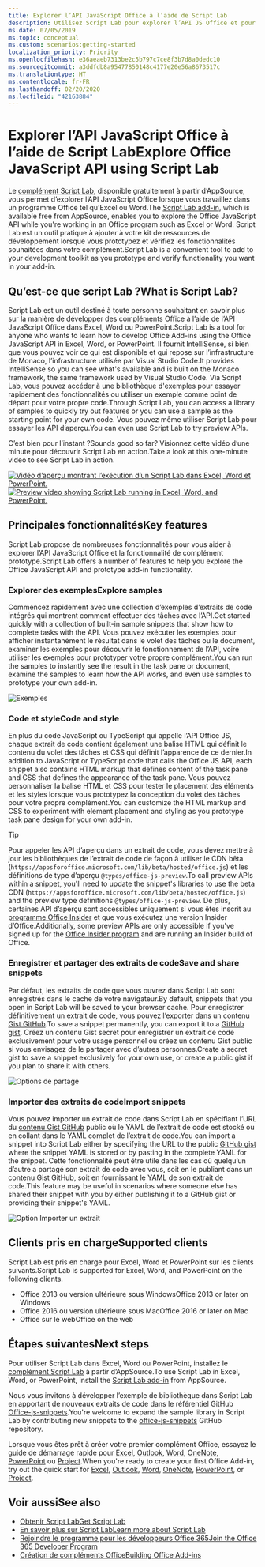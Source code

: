 ```yaml
---
title: Explorer l’API JavaScript Office à l’aide de Script Lab
description: Utilisez Script Lab pour explorer l’API JS Office et pour prototyper les fonctionnalités.
ms.date: 07/05/2019
ms.topic: conceptual
ms.custom: scenarios:getting-started
localization_priority: Priority
ms.openlocfilehash: e36aeaeb7313be2c5b797c7ce8f3b7d8a0dedc10
ms.sourcegitcommit: a3ddfdb8a95477850148c4177e20e56a8673517c
ms.translationtype: HT
ms.contentlocale: fr-FR
ms.lasthandoff: 02/20/2020
ms.locfileid: "42163884"
---
```

# <a name="explore-office-javascript-api-using-script-lab"></a><span data-ttu-id="03a83-103">Explorer l’API JavaScript Office à l’aide de Script Lab</span><span class="sxs-lookup"><span data-stu-id="03a83-103">Explore Office JavaScript API using Script Lab</span></span>

<span data-ttu-id="03a83-104">Le [complément Script Lab](https://appsource.microsoft.com/product/office/WA104380862), disponible gratuitement à partir d’AppSource, vous permet d’explorer l’API JavaScript Office lorsque vous travaillez dans un programme Office tel qu’Excel ou Word.</span><span class="sxs-lookup"><span data-stu-id="03a83-104">The [Script Lab add-in](https://appsource.microsoft.com/product/office/WA104380862), which is available free from AppSource, enables you to explore the Office JavaScript API while you're working in an Office program such as Excel or Word.</span></span> <span data-ttu-id="03a83-105">Script Lab est un outil pratique à ajouter à votre kit de ressources de développement lorsque vous prototypez et vérifiez les fonctionnalités souhaitées dans votre complément.</span><span class="sxs-lookup"><span data-stu-id="03a83-105">Script Lab is a convenient tool to add to your development toolkit as you prototype and verify functionality you want in your add-in.</span></span>

## <a name="what-is-script-lab"></a><span data-ttu-id="03a83-106">Qu’est-ce que script Lab ?</span><span class="sxs-lookup"><span data-stu-id="03a83-106">What is Script Lab?</span></span>

<span data-ttu-id="03a83-107">Script Lab est un outil destiné à toute personne souhaitant en savoir plus sur la manière de développer des compléments Office à l’aide de l’API JavaScript Office dans Excel, Word ou PowerPoint.</span><span class="sxs-lookup"><span data-stu-id="03a83-107">Script Lab is a tool for anyone who wants to learn how to develop Office Add-ins using the Office JavaScript API in Excel, Word, or PowerPoint.</span></span> <span data-ttu-id="03a83-108">Il fournit IntelliSense, si bien que vous pouvez voir ce qui est disponible et qui repose sur l’infrastructure de Monaco, l’infrastructure utilisée par Visual Studio Code.</span><span class="sxs-lookup"><span data-stu-id="03a83-108">It provides IntelliSense so you can see what's available and is built on the Monaco framework, the same framework used by Visual Studio Code.</span></span> <span data-ttu-id="03a83-109">Via Script Lab, vous pouvez accéder à une bibliothèque d'exemples pour essayer rapidement des fonctionnalités ou utiliser un exemple comme point de départ pour votre propre code.</span><span class="sxs-lookup"><span data-stu-id="03a83-109">Through Script Lab, you can access a library of samples to quickly try out features or you can use a sample as the starting point for your own code.</span></span> <span data-ttu-id="03a83-110">Vous pouvez même utiliser Script Lab pour essayer les API d’aperçu.</span><span class="sxs-lookup"><span data-stu-id="03a83-110">You can even use Script Lab to try preview APIs.</span></span>

<span data-ttu-id="03a83-111">C’est bien pour l’instant ?</span><span class="sxs-lookup"><span data-stu-id="03a83-111">Sounds good so far?</span></span> <span data-ttu-id="03a83-112">Visionnez cette vidéo d’une minute pour découvrir Script Lab en action.</span><span class="sxs-lookup"><span data-stu-id="03a83-112">Take a look at this one-minute video to see Script Lab in action.</span></span>

<span data-ttu-id="03a83-113">[![Vidéo d’aperçu montrant l’exécution d’un Script Lab dans Excel, Word et PowerPoint.](../images/screenshot-wide-youtube.png 'Vidéo de la version préliminaire de Script Lab')](https://aka.ms/scriptlabvideo)</span><span class="sxs-lookup"><span data-stu-id="03a83-113">[![Preview video showing Script Lab running in Excel, Word, and PowerPoint.](../images/screenshot-wide-youtube.png 'Script Lab preview video')](https://aka.ms/scriptlabvideo)</span></span>

## <a name="key-features"></a><span data-ttu-id="03a83-114">Principales fonctionnalités</span><span class="sxs-lookup"><span data-stu-id="03a83-114">Key features</span></span>

<span data-ttu-id="03a83-115">Script Lab propose de nombreuses fonctionnalités pour vous aider à explorer l’API JavaScript Office et la fonctionnalité de complément prototype.</span><span class="sxs-lookup"><span data-stu-id="03a83-115">Script Lab offers a number of features to help you explore the Office JavaScript API and prototype add-in functionality.</span></span>

### <a name="explore-samples"></a><span data-ttu-id="03a83-116">Explorer des exemples</span><span class="sxs-lookup"><span data-stu-id="03a83-116">Explore samples</span></span>

<span data-ttu-id="03a83-117">Commencez rapidement avec une collection d’exemples d’extraits de code intégrés qui montrent comment effectuer des tâches avec l’API.</span><span class="sxs-lookup"><span data-stu-id="03a83-117">Get started quickly with a collection of built-in sample snippets that show how to complete tasks with the API.</span></span> <span data-ttu-id="03a83-118">Vous pouvez exécuter les exemples pour afficher instantanément le résultat dans le volet des tâches ou le document, examiner les exemples pour découvrir le fonctionnement de l’API, voire utiliser les exemples pour prototyper votre propre complément.</span><span class="sxs-lookup"><span data-stu-id="03a83-118">You can run the samples to instantly see the result in the task pane or document, examine the samples to learn how the API works, and even use samples to prototype your own add-in.</span></span>

![Exemples](../images/script-lab-samples.jpg)

### <a name="code-and-style"></a><span data-ttu-id="03a83-120">Code et style</span><span class="sxs-lookup"><span data-stu-id="03a83-120">Code and style</span></span>

<span data-ttu-id="03a83-121">En plus du code JavaScript ou TypeScript qui appelle l’API Office JS, chaque extrait de code contient également une balise HTML qui définit le contenu du volet des tâches et CSS qui définit l’apparence de ce dernier.</span><span class="sxs-lookup"><span data-stu-id="03a83-121">In addition to JavaScript or TypeScript code that calls the Office JS API, each snippet also contains HTML markup that defines content of the task pane and CSS that defines the appearance of the task pane.</span></span> <span data-ttu-id="03a83-122">Vous pouvez personnaliser la balise HTML et CSS pour tester le placement des éléments et les styles lorsque vous prototypez la conception du volet des tâches pour votre propre complément.</span><span class="sxs-lookup"><span data-stu-id="03a83-122">You can customize the HTML markup and CSS to experiment with element placement and styling as you prototype task pane design for your own add-in.</span></span>

> [!TIP]
> <span data-ttu-id="03a83-123">Pour appeler les API d’aperçu dans un extrait de code, vous devez mettre à jour les bibliothèques de l’extrait de code de façon à utiliser le CDN bêta (`https://appsforoffice.microsoft.com/lib/beta/hosted/office.js`) et les définitions de type d’aperçu `@types/office-js-preview`.</span><span class="sxs-lookup"><span data-stu-id="03a83-123">To call preview APIs within a snippet, you'll need to update the snippet's libraries to use the beta CDN (`https://appsforoffice.microsoft.com/lib/beta/hosted/office.js`) and the preview type definitions `@types/office-js-preview`.</span></span> <span data-ttu-id="03a83-124">De plus, certaines API d’aperçu sont accessibles uniquement si vous êtes inscrit au [programme Office Insider](https://products.office.com/office-insider) et que vous exécutez une version Insider d’Office.</span><span class="sxs-lookup"><span data-stu-id="03a83-124">Additionally, some preview APIs are only accessible if you've signed up for the [Office Insider program](https://products.office.com/office-insider) and are running an Insider build of Office.</span></span>

### <a name="save-and-share-snippets"></a><span data-ttu-id="03a83-125">Enregistrer et partager des extraits de code</span><span class="sxs-lookup"><span data-stu-id="03a83-125">Save and share snippets</span></span>

<span data-ttu-id="03a83-126">Par défaut, les extraits de code que vous ouvrez dans Script Lab sont enregistrés dans le cache de votre navigateur.</span><span class="sxs-lookup"><span data-stu-id="03a83-126">By default, snippets that you open in Script Lab will be saved to your browser cache.</span></span> <span data-ttu-id="03a83-127">Pour enregistrer définitivement un extrait de code, vous pouvez l’exporter dans un contenu [Gist GitHub](https://gist.github.com).</span><span class="sxs-lookup"><span data-stu-id="03a83-127">To save a snippet permanently, you can export it to a [GitHub gist](https://gist.github.com).</span></span> <span data-ttu-id="03a83-128">Créez un contenu Gist secret pour enregistrer un extrait de code exclusivement pour votre usage personnel ou créez un contenu Gist public si vous envisagez de le partager avec d’autres personnes.</span><span class="sxs-lookup"><span data-stu-id="03a83-128">Create a secret gist to save a snippet exclusively for your own use, or create a public gist if you plan to share it with others.</span></span>

![Options de partage](../images/script-lab-share.jpg)

### <a name="import-snippets"></a><span data-ttu-id="03a83-130">Importer des extraits de code</span><span class="sxs-lookup"><span data-stu-id="03a83-130">Import snippets</span></span>

<span data-ttu-id="03a83-131">Vous pouvez importer un extrait de code dans Script Lab en spécifiant l’URL du [contenu Gist GitHub](https://gist.github.com) public où le YAML de l’extrait de code est stocké ou en collant dans le YAML complet de l’extrait de code.</span><span class="sxs-lookup"><span data-stu-id="03a83-131">You can import a snippet into Script Lab either by specifying the URL to the public [GitHub gist](https://gist.github.com) where the snippet YAML is stored or by pasting in the complete YAML for the snippet.</span></span> <span data-ttu-id="03a83-132">Cette fonctionnalité peut être utile dans les cas où quelqu’un d’autre a partagé son extrait de code avec vous, soit en le publiant dans un contenu Gist GitHub, soit en fournissant le YAML de son extrait de code.</span><span class="sxs-lookup"><span data-stu-id="03a83-132">This feature may be useful in scenarios where someone else has shared their snippet with you by either publishing it to a GitHub gist or providing their snippet's YAML.</span></span>

![Option Importer un extrait](../images/script-lab-import-snippet.jpg)

## <a name="supported-clients"></a><span data-ttu-id="03a83-134">Clients pris en charge</span><span class="sxs-lookup"><span data-stu-id="03a83-134">Supported clients</span></span>

<span data-ttu-id="03a83-135">Script Lab est pris en charge pour Excel, Word et PowerPoint sur les clients suivants.</span><span class="sxs-lookup"><span data-stu-id="03a83-135">Script Lab is supported for Excel, Word, and PowerPoint on the following clients.</span></span>

- <span data-ttu-id="03a83-136">Office 2013 ou version ultérieure sous Windows</span><span class="sxs-lookup"><span data-stu-id="03a83-136">Office 2013 or later on Windows</span></span>
- <span data-ttu-id="03a83-137">Office 2016 ou version ultérieure sous Mac</span><span class="sxs-lookup"><span data-stu-id="03a83-137">Office 2016 or later on Mac</span></span>
- <span data-ttu-id="03a83-138">Office sur le web</span><span class="sxs-lookup"><span data-stu-id="03a83-138">Office on the web</span></span>

## <a name="next-steps"></a><span data-ttu-id="03a83-139">Étapes suivantes</span><span class="sxs-lookup"><span data-stu-id="03a83-139">Next steps</span></span>

<span data-ttu-id="03a83-140">Pour utiliser Script Lab dans Excel, Word ou PowerPoint, installez le [complément Script Lab](https://appsource.microsoft.com/product/office/WA104380862) à partir d’AppSource.</span><span class="sxs-lookup"><span data-stu-id="03a83-140">To use Script Lab in Excel, Word, or PowerPoint, install the [Script Lab add-in](https://appsource.microsoft.com/product/office/WA104380862) from AppSource.</span></span> 

<span data-ttu-id="03a83-141">Nous vous invitons à développer l’exemple de bibliothèque dans Script Lab en apportant de nouveaux extraits de code dans le référentiel GitHub [Office-js-snippets](https://github.com/OfficeDev/office-js-snippets#office-js-snippets).</span><span class="sxs-lookup"><span data-stu-id="03a83-141">You're welcome to expand the sample library in Script Lab by contributing new snippets to the [office-js-snippets](https://github.com/OfficeDev/office-js-snippets#office-js-snippets) GitHub repository.</span></span>

<span data-ttu-id="03a83-142">Lorsque vous êtes prêt à créer votre premier complément Office, essayez le guide de démarrage rapide pour [Excel](../quickstarts/excel-quickstart-jquery.md), [Outlook](../quickstarts/outlook-quickstart.md), [Word](../quickstarts/word-quickstart.md), [OneNote](../quickstarts/onenote-quickstart.md), [PowerPoint](../quickstarts/powerpoint-quickstart.md) ou [Project](../quickstarts/project-quickstart.md).</span><span class="sxs-lookup"><span data-stu-id="03a83-142">When you're ready to create your first Office Add-in, try out the quick start for [Excel](../quickstarts/excel-quickstart-jquery.md), [Outlook](../quickstarts/outlook-quickstart.md), [Word](../quickstarts/word-quickstart.md), [OneNote](../quickstarts/onenote-quickstart.md), [PowerPoint](../quickstarts/powerpoint-quickstart.md), or [Project](../quickstarts/project-quickstart.md).</span></span>

## <a name="see-also"></a><span data-ttu-id="03a83-143">Voir aussi</span><span class="sxs-lookup"><span data-stu-id="03a83-143">See also</span></span>

- [<span data-ttu-id="03a83-144">Obtenir Script Lab</span><span class="sxs-lookup"><span data-stu-id="03a83-144">Get Script Lab</span></span>](https://appsource.microsoft.com/product/office/WA104380862)
- [<span data-ttu-id="03a83-145">En savoir plus sur Script Lab</span><span class="sxs-lookup"><span data-stu-id="03a83-145">Learn more about Script Lab</span></span>](https://github.com/OfficeDev/script-lab#script-lab-a-microsoft-garage-project)
- [<span data-ttu-id="03a83-146">Rejoindre le programme pour les développeurs Office 365</span><span class="sxs-lookup"><span data-stu-id="03a83-146">Join the Office 365 Developer Program</span></span>](https://developer.microsoft.com/office/dev-program)
- [<span data-ttu-id="03a83-147">Création de compléments Office</span><span class="sxs-lookup"><span data-stu-id="03a83-147">Building Office Add-ins</span></span>](../overview/office-add-ins-fundamentals.md)

